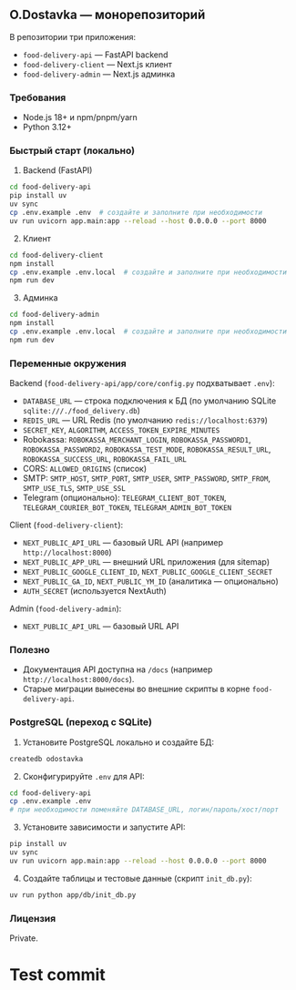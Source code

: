 ## O.Dostavka — монорепозиторий

В репозитории три приложения:

- `food-delivery-api` — FastAPI backend
- `food-delivery-client` — Next.js клиент
- `food-delivery-admin` — Next.js админка

### Требования

- Node.js 18+ и npm/pnpm/yarn
- Python 3.12+

### Быстрый старт (локально)

1) Backend (FastAPI)

```bash
cd food-delivery-api
pip install uv
uv sync
cp .env.example .env  # создайте и заполните при необходимости
uv run uvicorn app.main:app --reload --host 0.0.0.0 --port 8000
```

2) Клиент

```bash
cd food-delivery-client
npm install
cp .env.example .env.local  # создайте и заполните при необходимости
npm run dev
```

3) Админка

```bash
cd food-delivery-admin
npm install
cp .env.example .env.local  # создайте и заполните при необходимости
npm run dev
```

### Переменные окружения

Backend (`food-delivery-api/app/core/config.py` подхватывает `.env`):

- `DATABASE_URL` — строка подключения к БД (по умолчанию SQLite `sqlite:///./food_delivery.db`)
- `REDIS_URL` — URL Redis (по умолчанию `redis://localhost:6379`)
- `SECRET_KEY`, `ALGORITHM`, `ACCESS_TOKEN_EXPIRE_MINUTES`
- Robokassa: `ROBOKASSA_MERCHANT_LOGIN`, `ROBOKASSA_PASSWORD1`, `ROBOKASSA_PASSWORD2`, `ROBOKASSA_TEST_MODE`, `ROBOKASSA_RESULT_URL`, `ROBOKASSA_SUCCESS_URL`, `ROBOKASSA_FAIL_URL`
- CORS: `ALLOWED_ORIGINS` (список)
- SMTP: `SMTP_HOST`, `SMTP_PORT`, `SMTP_USER`, `SMTP_PASSWORD`, `SMTP_FROM`, `SMTP_USE_TLS`, `SMTP_USE_SSL`
- Telegram (опционально): `TELEGRAM_CLIENT_BOT_TOKEN`, `TELEGRAM_COURIER_BOT_TOKEN`, `TELEGRAM_ADMIN_BOT_TOKEN`

Client (`food-delivery-client`):

- `NEXT_PUBLIC_API_URL` — базовый URL API (например `http://localhost:8000`)
- `NEXT_PUBLIC_APP_URL` — внешний URL приложения (для sitemap)
- `NEXT_PUBLIC_GOOGLE_CLIENT_ID`, `NEXT_PUBLIC_GOOGLE_CLIENT_SECRET`
- `NEXT_PUBLIC_GA_ID`, `NEXT_PUBLIC_YM_ID` (аналитика — опционально)
- `AUTH_SECRET` (используется NextAuth)

Admin (`food-delivery-admin`):

- `NEXT_PUBLIC_API_URL` — базовый URL API

### Полезно

- Документация API доступна на `/docs` (например `http://localhost:8000/docs`).
- Старые миграции вынесены во внешние скрипты в корне `food-delivery-api`.

### PostgreSQL (переход с SQLite)

1) Установите PostgreSQL локально и создайте БД:

```bash
createdb odostavka
```

2) Сконфигурируйте `.env` для API:

```bash
cd food-delivery-api
cp .env.example .env
# при необходимости поменяйте DATABASE_URL, логин/пароль/хост/порт
```

3) Установите зависимости и запустите API:

```bash
pip install uv
uv sync
uv run uvicorn app.main:app --reload --host 0.0.0.0 --port 8000
```

4) Создайте таблицы и тестовые данные (скрипт `init_db.py`):

```bash
uv run python app/db/init_db.py
```

### Лицензия

Private.


# Test commit
